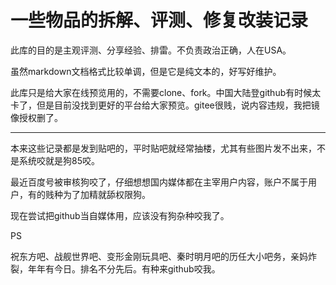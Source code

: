 # 一些物品的拆解、评测、修复改装记录

此库的目的是主观评测、分享经验、排雷。不负责政治正确，人在USA。

虽然markdown文档格式比较单调，但是它是纯文本的，好写好维护。

此库只是给大家在线预览用的，不需要clone、fork。中国大陆登github有时候太卡了，但是目前没找到更好的平台给大家预览。gitee很贱，说内容违规，我把镜像授权删了。

---

本来这些记录都是发到贴吧的，平时贴吧就经常抽楼，尤其有些图片发不出来，不是系统咬就是狗85咬。

最近百度号被审核狗咬了，仔细想想国内媒体都在主宰用户内容，账户不属于用户，有的贱种为了加精就舔权限狗。

现在尝试把github当自媒体用，应该没有狗杂种咬我了。

PS

祝东方吧、战舰世界吧、变形金刚玩具吧、秦时明月吧的历任大小吧务，亲妈炸裂，年年有今日。排名不分先后。有种来github咬我。